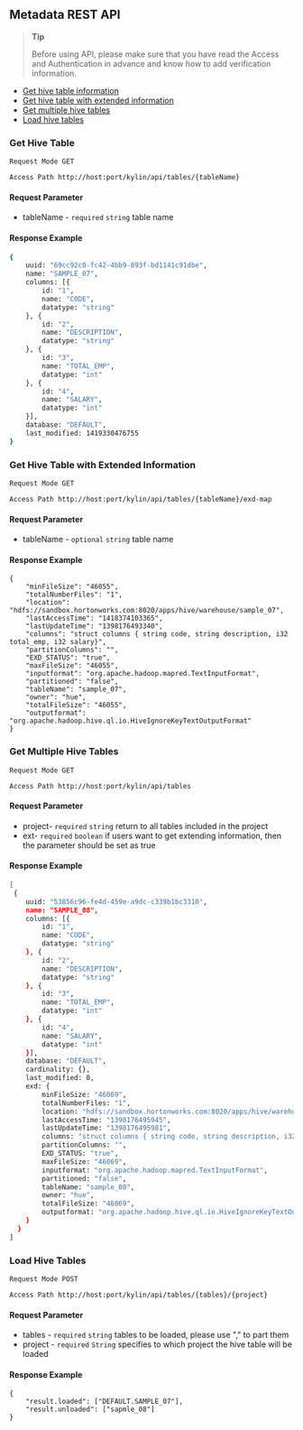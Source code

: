 ## Metadata REST API
> **Tip**
>
> Before using API, please make sure that you have read the Access and Authentication in advance and know how to add verification information. 
>


* [Get hive table information](#get-hive-table)
* [Get hive table with extended information](#get-hive-table-extend-info)
* [Get multiple hive tables](#get-hive-tables)
* [Load hive tables](#load-hive-tables)

### <span id="get-hive-table">Get Hive Table</span>
`Request Mode GET`

`Access Path http://host:port/kylin/api/tables/{tableName}`

#### Request Parameter
* tableName - `required` `string` table name

#### Response Example
```sh
{
    uuid: "69cc92c0-fc42-4bb9-893f-bd1141c91dbe",
    name: "SAMPLE_07",
    columns: [{
        id: "1",
        name: "CODE",
        datatype: "string"
    }, {
        id: "2",
        name: "DESCRIPTION",
        datatype: "string"
    }, {
        id: "3",
        name: "TOTAL_EMP",
        datatype: "int"
    }, {
        id: "4",
        name: "SALARY",
        datatype: "int"
    }],
    database: "DEFAULT",
    last_modified: 1419330476755
}
```

### <span id="get-hive-table-extend-info">Get Hive Table with Extended Information</span>
`Request Mode GET`

`Access Path http://host:port/kylin/api/tables/{tableName}/exd-map`

#### Request Parameter
* tableName - `optional` `string` table name

#### Response Example
```
{
    "minFileSize": "46055",
    "totalNumberFiles": "1",
    "location": "hdfs://sandbox.hortonworks.com:8020/apps/hive/warehouse/sample_07",
    "lastAccessTime": "1418374103365",
    "lastUpdateTime": "1398176493340",
    "columns": "struct columns { string code, string description, i32 total_emp, i32 salary}",
    "partitionColumns": "",
    "EXD_STATUS": "true",
    "maxFileSize": "46055",
    "inputformat": "org.apache.hadoop.mapred.TextInputFormat",
    "partitioned": "false",
    "tableName": "sample_07",
    "owner": "hue",
    "totalFileSize": "46055",
    "outputformat": "org.apache.hadoop.hive.ql.io.HiveIgnoreKeyTextOutputFormat"
}
```

### <span id="get-hive-tables">Get Multiple Hive Tables</span>
`Request Mode GET`

`Access Path http://host:port/kylin/api/tables`

#### Request Parameter
* project- `required` `string` return to all tables included in the project
* ext- `required` `boolean`  if users want to get extending information, then the parameter should be set as true

#### Response Example
```sh
[
 {
    uuid: "53856c96-fe4d-459e-a9dc-c339b1bc3310",
    name: "SAMPLE_08",
    columns: [{
        id: "1",
        name: "CODE",
        datatype: "string"
    }, {
        id: "2",
        name: "DESCRIPTION",
        datatype: "string"
    }, {
        id: "3",
        name: "TOTAL_EMP",
        datatype: "int"
    }, {
        id: "4",
        name: "SALARY",
        datatype: "int"
    }],
    database: "DEFAULT",
    cardinality: {},
    last_modified: 0,
    exd: {
        minFileSize: "46069",
        totalNumberFiles: "1",
        location: "hdfs://sandbox.hortonworks.com:8020/apps/hive/warehouse/sample_08",
        lastAccessTime: "1398176495945",
        lastUpdateTime: "1398176495981",
        columns: "struct columns { string code, string description, i32 total_emp, i32 salary}",
        partitionColumns: "",
        EXD_STATUS: "true",
        maxFileSize: "46069",
        inputformat: "org.apache.hadoop.mapred.TextInputFormat",
        partitioned: "false",
        tableName: "sample_08",
        owner: "hue",
        totalFileSize: "46069",
        outputformat: "org.apache.hadoop.hive.ql.io.HiveIgnoreKeyTextOutputFormat"
    }
  }
]
```

### <span id="load-hive-tables">Load Hive Tables</span>
`Request Mode POST`

`Access Path http://host:port/kylin/api/tables/{tables}/{project}`

#### Request Parameter
* tables - `required` `string` tables to be loaded, please use "," to part them
* project - `required` `String`  specifies to which project the hive table will be loaded

#### Response Example
```
{
    "result.loaded": ["DEFAULT.SAMPLE_07"],
    "result.unloaded": ["sapmle_08"]
}
```